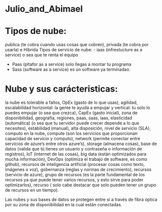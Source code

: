 # Julio_and_Abimael
# Tipos de nube:
publica (te cobra cuando usas cosas que cobren), privada (te cobra por usarla)  e Híbrida
Tipos de servicio de nube: - iaas (infrestucture as a service) o sea que te renta el equipo
-	Paas (pltafor as a service) solo llegas a montar tu programa
-	Sass (software as a service) es un software ya terminadao.
# Nube y sus carácteristicas:
la nube es tolerable a fallos, OpEx (gasto de lo que usas), agilidad, escalabilidad horizontal: la gente te ayuda a empujar y vertical: tu solo lo puedes empujar (o sea que crezca), CapEx (gasto inicial), zona de disponibilidad, geografía, regiones, paas, saas, iaas, elasticidad (automática) (o sea que tu servidor puede crecer depende a lo que necesites),   estabilidad (manual), alta disposición, nivel de servicio (SLA), computo en la nube, compute (son los servicios que proporcionan capacidad de servicio y computo), network (permite conectar entre servicios de azure’s entre otros azure’s), storage (almacena cosas), base de datos (valida que tú tienes un usuario y contraseña o información de registros), IoT (internet de las cosas), big data (están optimizados para mucha información), DevOps (optimiza el trabajo de software, es como github), recursos de inteligencia artificial (procesar cosas como texto, imágenes o voz), gobernanza (reglas y normas de crecimiento), recursos (servicio de azure), grupo de recursos (es la parte fundamental de los recursos ya que puede tener varios recursos, y esto sirve para poder optimizarlos), recurso ( solo cabe destacar que solo pueden tener un grupo de recursos en un tiempo).

Las nubes y sus bases de datos se protegen entre sí a través de fibra óptica por su zona de disponibilidad en la cual están conectadas. 
